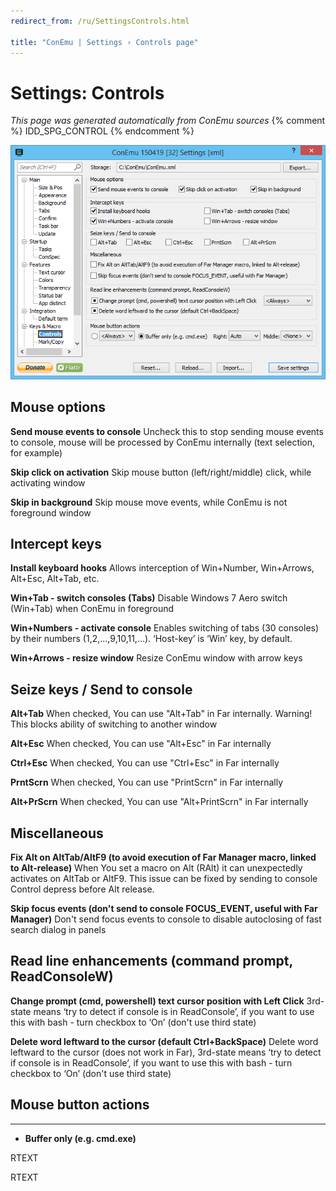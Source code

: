 ```yaml
---
redirect_from: /ru/SettingsControls.html

title: "ConEmu | Settings › Controls page"
---
```


# Settings: Controls

*This page was generated automatically from ConEmu sources*
{% comment %} IDD_SPG_CONTROL {% endcomment %}

![ConEmu Settings: Controls](/img/Settings-Controls.png)



## Mouse options

**Send mouse events to console** Uncheck this to stop sending mouse events to console, mouse will be processed by ConEmu internally (text selection, for example)

**Skip click on activation** Skip mouse button (left/right/middle) click, while activating window

**Skip in background** Skip mouse move events, while ConEmu is not foreground window



## Intercept keys

**Install keyboard hooks** Allows interception of Win+Number, Win+Arrows, Alt+Esc, Alt+Tab, etc.

**Win+Tab - switch consoles (Tabs)** Disable Windows 7 Aero switch (Win+Tab) when ConEmu in foreground

**Win+Numbers - activate console** Enables switching of tabs (30 consoles) by their numbers (1,2,...,9,10,11,...). ‘Host-key’ is ‘Win’ key, by default.

**Win+Arrows - resize window** Resize ConEmu window with arrow keys



## Seize keys / Send to console

**Alt+Tab** When checked, You can use "Alt+Tab" in Far internally. Warning! This blocks ability of switching to another window

**Alt+Esc** When checked, You can use "Alt+Esc" in Far internally

**Ctrl+Esc** When checked, You can use "Ctrl+Esc" in Far internally

**PrntScrn** When checked, You can use "PrintScrn" in Far internally

**Alt+PrScrn** When checked, You can use "Alt+PrintScrn" in Far internally



## Miscellaneous

**Fix Alt on AltTab/AltF9 (to avoid execution of Far Manager macro, linked to Alt-release)** When You set a macro on Alt (RAlt) it can unexpectedly activates on AltTab or AltF9. This issue can be fixed by sending to console Control depress before Alt release.

**Skip focus events (don't send to console FOCUS_EVENT, useful with Far Manager)** Don't send focus events to console to disable autoclosing of fast search dialog in panels



## Read line enhancements (command prompt, ReadConsoleW)

**Change prompt (cmd, powershell) text cursor position with Left Click** 3rd-state means ‘try to detect if console is in ReadConsole’, if you want to use this with bash - turn checkbox to ‘On’ (don't use third state)



**Delete word leftward to the cursor (default Ctrl+BackSpace)** Delete word leftward to the cursor (does not work in Far), 3rd-state means ‘try to detect if console is in ReadConsole’, if you want to use this with bash - turn checkbox to ‘On’ (don't use third state)



## Mouse button actions




* ****
* **Buffer only (e.g. cmd.exe)**




RTEXT



RTEXT









